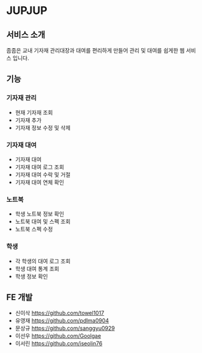 # JUPJUP

## 서비스 소개
줍줍은 교내 기자재 관리대장과 대여를 편리하게 만들어 관리 및 대여를 쉽게한 웹 서비스 입니다.

## 기능 

### **기자재 관리**
 - 현재 기자재 조회
 - 기자재 추가
 - 기자재 정보 수정 및 삭제

### **기자재 대여**
 - 기자재 대여
 - 기자재 대여 로그 조회
 - 기자재 대여 수락 및 거절
 - 기자재 대여 연체 확인

### **노트북**
 - 학생 노트북 정보 확인
 - 노트북 대여 및 스펙 조회
 - 노트북 스펙 수정

### **학생**
 - 각 학생의 대여 로그 조회
 - 학생 대여 통계 조회
 - 학생 정보 확인


## FE 개발 
 - 신이삭 https://github.com/towel1017
 - 유영재 https://github.com/pdlma0904
 - 문상규 https://github.com/sanggyu0929
 - 이선우 https://github.com/Goolgae
 - 이서린 https://github.com/iseolin76
